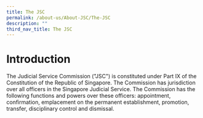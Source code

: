 ```yaml
---
title: The JSC
permalink: /about-us/About-JSC/The-JSC
description: ""
third_nav_title: The JSC
---
```


# Introduction
The Judicial Service Commission ("JSC") is constituted under Part IX of the Constitution of the Republic of Singapore. The Commission has jurisdiction over all officers in the Singapore Judicial Service. The Commission has the following functions and powers over these officers: appointment, confirmation, emplacement on the permanent establishment, promotion, transfer, disciplinary control and dismissal.